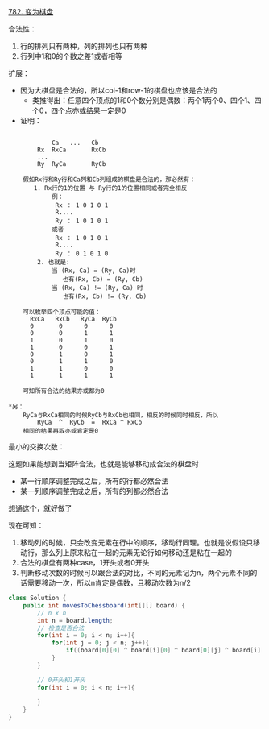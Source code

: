 [782. 变为棋盘](https://leetcode.cn/problems/transform-to-chessboard)


合法性：
1. 行的排列只有两种，列的排列也只有两种
2. 行列中1和0的个数之差1或者相等

扩展：
- 因为大棋盘是合法的，所以col-1和row-1的棋盘也应该是合法的
    - 类推得出：任意四个顶点的1和0个数分别是偶数：两个1两个0、四个1、四个0，四个点亦或结果一定是0
- 证明：
    
```text

            Ca   ...   Cb
        Rx  RxCa       RxCb
        ...
        Ry  RyCa       RyCb

    假如Rx行和Ry行和Ca列和Cb列组成的棋盘是合法的，那必然有：
       1. Rx行的1的位置 与 Ry行的1的位置相同或者完全相反
            例： 
             Rx ： 1 0 1 0 1
             R....
             Ry ： 1 0 1 0 1
            或者
             Rx ： 1 0 1 0 1
             R....
             Ry ： 0 1 0 1 0
        2. 也就是:
            当 (Rx, Ca) = (Ry, Ca)时
               也有(Rx, Cb) = (Ry, Cb)
            当 (Rx, Ca) != (Ry, Ca) 时
               也有(Rx, Cb) != (Ry, Cb)
    
    可以枚举四个顶点可能的值：
      RxCa   RxCb   RyCa  RyCb
      0       0      0      0
      0       0      1      1
      1       0      1      0
      1       0      0      1
      0       1      0      1
      0       1      1      0
      1       1      0      0
      1       1      1      1
       
    可知所有合法的结果亦或都为0

*另：
    RyCa与RxCa相同的时候RyCb与RxCb也相同，相反的时候同时相反，所以
        RyCa  ^  RyCb  =  RxCa ^ RxCb
    相同的结果再取亦或肯定是0

```


最小的交换次数：

这题如果能想到当矩阵合法，也就是能够移动成合法的棋盘时
- 某一行顺序调整完成之后，所有的行都必然合法
- 某一列顺序调整完成之后，所有的列都必然合法

想通这个，就好做了

现在可知：

1. 移动列的时候，只会改变元素在行中的顺序，移动行同理。也就是说假设只移动行，那么列上原来粘在一起的元素无论行如何移动还是粘在一起的
2. 合法的棋盘有两种case，1开头或者0开头
3. 判断移动次数的时候可以跟合法的对比，不同的元素记为n，两个元素不同的话需要移动一次，所以n肯定是偶数，且移动次数为n/2


```java
class Solution {
    public int movesToChessboard(int[][] board) {
        // n x n
        int n = board.length;
        // 检查是否合法
        for(int i = 0; i < n; i++){
            for(int j = 0; j < n; j++){
                if((board[0][0] ^ board[i][0] ^ board[0][j] ^ board[i][j]) == 1) return -1;
            } 
        }

        // 0开头和1开头
        for(int i = 0; i < n; i++){
            
        }
    }
}
```
